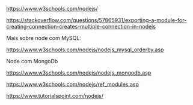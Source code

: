 
https://www.w3schools.com/nodejs/

https://stackoverflow.com/questions/57865931/exporting-a-module-for-creating-connection-creates-multiple-connection-in-nodejs

Mais sobre node com MySQL:

https://www.w3schools.com/nodejs/nodejs_mysql_orderby.asp

Node com MongoDb

https://www.w3schools.com/nodejs/nodejs_mongodb.asp

https://www.w3schools.com/nodejs/ref_modules.asp

https://www.tutorialspoint.com/nodejs/


